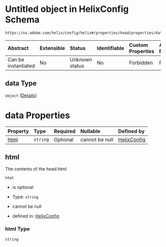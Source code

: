 # Untitled object in HelixConfig Schema

```txt
https://ns.adobe.com/helix/config/helix#/properties/head/properties/data
```



| Abstract            | Extensible | Status         | Identifiable | Custom Properties | Additional Properties | Access Restrictions | Defined In                                                                    |
| :------------------ | :--------- | :------------- | :----------- | :---------------- | :-------------------- | :------------------ | :---------------------------------------------------------------------------- |
| Can be instantiated | No         | Unknown status | No           | Forbidden         | Forbidden             | none                | [helix-config.schema.json\*](helix-config.schema.json "open original schema") |

## data Type

`object` ([Details](helix-config-properties-head-properties-data.md))

# data Properties

| Property      | Type     | Required | Nullable       | Defined by                                                                                                                                                                |
| :------------ | :------- | :------- | :------------- | :------------------------------------------------------------------------------------------------------------------------------------------------------------------------ |
| [html](#html) | `string` | Optional | cannot be null | [HelixConfig](helix-config-properties-head-properties-data-properties-html.md "https://ns.adobe.com/helix/config/helix#/properties/head/properties/data/properties/html") |

## html

The contents of the head.html

`html`

*   is optional

*   Type: `string`

*   cannot be null

*   defined in: [HelixConfig](helix-config-properties-head-properties-data-properties-html.md "https://ns.adobe.com/helix/config/helix#/properties/head/properties/data/properties/html")

### html Type

`string`
